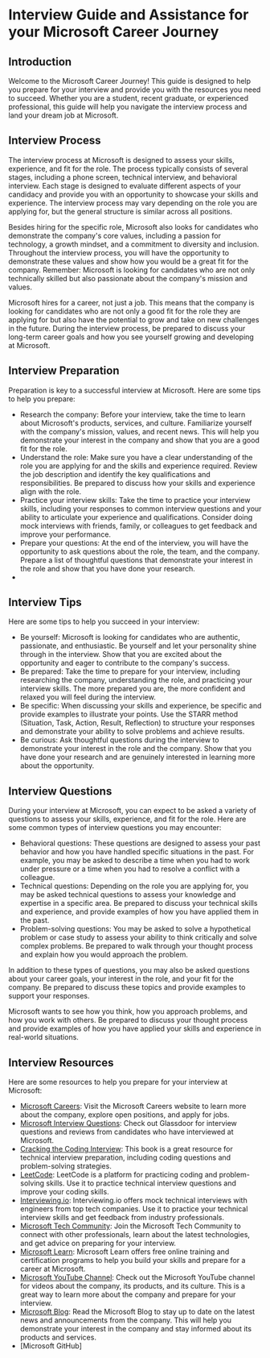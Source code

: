 # Interview Guide and Assistance for your Microsoft Career Journey

## Introduction

Welcome to the Microsoft Career Journey! This guide is designed to help you prepare for your interview and provide you with the resources you need to succeed. Whether you are a student, recent graduate, or experienced professional, this guide will help you navigate the interview process and land your dream job at Microsoft.

## Interview Process

The interview process at Microsoft is designed to assess your skills, experience, and fit for the role. The process typically consists of several stages, including a phone screen, technical interview, and behavioral interview. Each stage is designed to evaluate different aspects of your candidacy and provide you with an opportunity to showcase your skills and experience. The interview process may vary depending on the role you are applying for, but the general structure is similar across all positions.

Besides hiring for the specific role, Microsoft also looks for candidates who demonstrate the company's core values, including a passion for technology, a growth mindset, and a commitment to diversity and inclusion. Throughout the interview process, you will have the opportunity to demonstrate these values and show how you would be a great fit for the company. Remember: Microsoft is looking for candidates who are not only technically skilled but also passionate about the company's mission and values.

Microsoft hires for a career, not just a job. This means that the company is looking for candidates who are not only a good fit for the role they are applying for but also have the potential to grow and take on new challenges in the future. During the interview process, be prepared to discuss your long-term career goals and how you see yourself growing and developing at Microsoft.

## Interview Preparation

Preparation is key to a successful interview at Microsoft. Here are some tips to help you prepare:

- Research the company: Before your interview, take the time to learn about Microsoft's products, services, and culture. Familiarize yourself with the company's mission, values, and recent news. This will help you demonstrate your interest in the company and show that you are a good fit for the role.
- Understand the role: Make sure you have a clear understanding of the role you are applying for and the skills and experience required. Review the job description and identify the key qualifications and responsibilities. Be prepared to discuss how your skills and experience align with the role.
- Practice your interview skills: Take the time to practice your interview skills, including your responses to common interview questions and your ability to articulate your experience and qualifications. Consider doing mock interviews with friends, family, or colleagues to get feedback and improve your performance.
- Prepare your questions: At the end of the interview, you will have the opportunity to ask questions about the role, the team, and the company. Prepare a list of thoughtful questions that demonstrate your interest in the role and show that you have done your research.
- 

## Interview Tips

Here are some tips to help you succeed in your interview:

- Be yourself: Microsoft is looking for candidates who are authentic, passionate, and enthusiastic. Be yourself and let your personality shine through in the interview. Show that you are excited about the opportunity and eager to contribute to the company's success.
- Be prepared: Take the time to prepare for your interview, including researching the company, understanding the role, and practicing your interview skills. The more prepared you are, the more confident and relaxed you will feel during the interview.
- Be specific: When discussing your skills and experience, be specific and provide examples to illustrate your points. Use the STARR method (Situation, Task, Action, Result, Reflection) to structure your responses and demonstrate your ability to solve problems and achieve results.
- Be curious: Ask thoughtful questions during the interview to demonstrate your interest in the role and the company. Show that you have done your research and are genuinely interested in learning more about the opportunity.

## Interview Questions

During your interview at Microsoft, you can expect to be asked a variety of questions to assess your skills, experience, and fit for the role. Here are some common types of interview questions you may encounter:

- Behavioral questions: These questions are designed to assess your past behavior and how you have handled specific situations in the past. For example, you may be asked to describe a time when you had to work under pressure or a time when you had to resolve a conflict with a colleague.
- Technical questions: Depending on the role you are applying for, you may be asked technical questions to assess your knowledge and expertise in a specific area. Be prepared to discuss your technical skills and experience, and provide examples of how you have applied them in the past.
- Problem-solving questions: You may be asked to solve a hypothetical problem or case study to assess your ability to think critically and solve complex problems. Be prepared to walk through your thought process and explain how you would approach the problem.

In addition to these types of questions, you may also be asked questions about your career goals, your interest in the role, and your fit for the company. Be prepared to discuss these topics and provide examples to support your responses.

Microsoft wants to see how you think, how you approach problems, and how you work with others. Be prepared to discuss your thought process and provide examples of how you have applied your skills and experience in real-world situations.

## Interview Resources

Here are some resources to help you prepare for your interview at Microsoft:

- [Microsoft Careers](https://careers.microsoft.com/): Visit the Microsoft Careers website to learn more about the company, explore open positions, and apply for jobs.
- [Microsoft Interview Questions](https://www.glassdoor.com/Interview/Microsoft-Interview-Questions-E1651.htm): Check out Glassdoor for interview questions and reviews from candidates who have interviewed at Microsoft.
- [Cracking the Coding Interview](http://www.crackingthecodinginterview.com/): This book is a great resource for technical interview preparation, including coding questions and problem-solving strategies.
- [LeetCode](https://leetcode.com/): LeetCode is a platform for practicing coding and problem-solving skills. Use it to practice technical interview questions and improve your coding skills.
- [Interviewing.io](https://interviewing.io/): Interviewing.io offers mock technical interviews with engineers from top tech companies. Use it to practice your technical interview skills and get feedback from industry professionals.
- [Microsoft Tech Community](https://techcommunity.microsoft.com/): Join the Microsoft Tech Community to connect with other professionals, learn about the latest technologies, and get advice on preparing for your interview.
- [Microsoft Learn](https://learn.microsoft.com/): Microsoft Learn offers free online training and certification programs to help you build your skills and prepare for a career at Microsoft.
- [Microsoft YouTube Channel](https://www.youtube.com/user/Microsoft): Check out the Microsoft YouTube channel for videos about the company, its products, and its culture. This is a great way to learn more about the company and prepare for your interview.
- [Microsoft Blog](https://blogs.microsoft.com/): Read the Microsoft Blog to stay up to date on the latest news and announcements from the company. This will help you demonstrate your interest in the company and stay informed about its products and services.
- [Microsoft GitHub]

